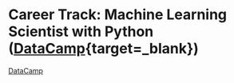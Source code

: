 # Career Track: Machine Learning Scientist with Python ([DataCamp](https://app.datacamp.com/learn/career-tracks/machine-learning-scientist-with-python){target=_blank})

<a href="https://app.datacamp.com/learn/career-tracks/machine-learning-scientist-with-python" target="_blank">DataCamp</a>

